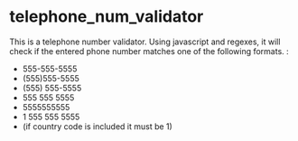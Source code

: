 # telephone_num_validator
This is a telephone number validator.
Using javascript and regexes, it will check if the entered phone number matches one of the following formats.
:
- 555-555-5555
- (555)555-5555
- (555) 555-5555
- 555 555 5555
- 5555555555
- 1 555 555 5555
- (if country code is included it must be 1)